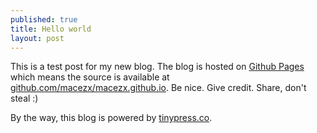 ```yaml
---
published: true
title: Hello world
layout: post
---
```

This is a test post for my new blog. The blog is hosted on [Github Pages](http://pages.github.com/) which means the source is available at [github.com/macezx/macezx.github.io](http://github.com/macezx/macezx.github.io). Be nice. Give credit. Share, don't steal :)

By the way, this blog is powered by [tinypress.co](https://tinypress.co).